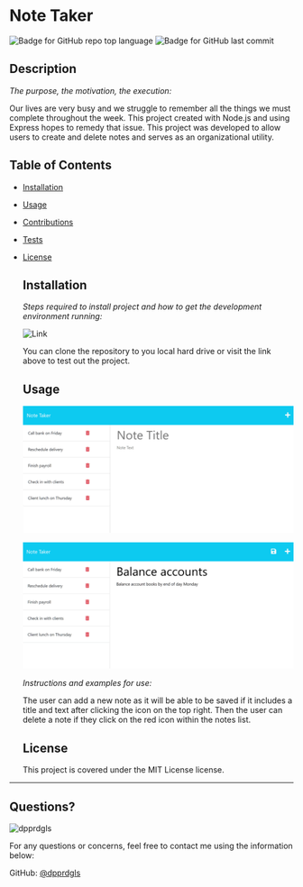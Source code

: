 # Note Taker

  
  ![Badge for GitHub repo top language](https://img.shields.io/github/languages/top/dpprdgls/Note-Taker?style=flat&logo=appveyor) ![Badge for GitHub last commit](https://img.shields.io/github/last-commit/dpprdgls/Note-Taker?style=flat&logo=appveyor)
  

  ## Description

  *The purpose, the motivation, the execution:*

   Our lives are very busy and we struggle to remember all the things we must complete throughout the week. This project created with Node.js and using Express hopes to remedy that issue. This project was developed to allow users to create and delete notes and serves as an organizational utility.

  ## Table of Contents
  * [Installation](#installation)
  * [Usage](#usage)
  * [Contributions](#contributions)
  * [Tests](#tests)
  * [License](#license)
    
    ## Installation
    
    *Steps required to install project and how to get the development environment running:*
    
    ![Link](https://note-taker-app-cd-5f2cc183933b.herokuapp.com/)

    You can clone the repository to you local hard drive or visit the link above to test out the project.
    
    ## Usage

    ![Existing notes are listed in the left-hand column with empty fields on the right-hand side for the new note’s title and text.](./public/assets/img/Example1.PNG)

    ![Note titled “Balance accounts” reads, “Balance account books by end of day Monday,” with other notes listed on the left.](./public/assets/img/Example2.PNG)


    *Instructions and examples for use:*
    
    The user can add a new note as it will be able to be saved if it includes a title and text after clicking the icon on the top right. Then the user can delete a note if they click on the red icon within the notes list. 
    
    ## License
    
    This project is covered under the MIT License license.
  ---

  ## Questions? 

  <img src="https://avatars.githubusercontent.com/u/74167696?v=4" alt="dpprdgls" width="40%" />

  For any questions or concerns, feel free to contact me using the information below:
  
  GitHub: [@dpprdgls](https://api.github.com/users/dpprdgls)

  